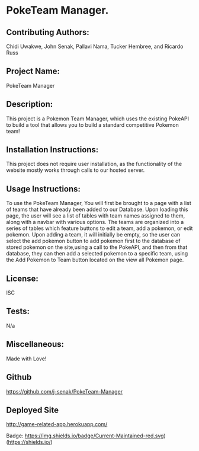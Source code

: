 # PokeTeam Manager. 


 ## Contributing Authors: 
 Chidi Uwakwe, John Senak, Pallavi Nama, Tucker Hembree, and Ricardo Russ 


 ## Project Name:
 PokeTeam Manager

 ## Description:
 This project is a Pokemon Team Manager, which uses the existing PokeAPI to build a tool that allows you to build a standard competitive Pokemon team! 

 ## Installation Instructions:
 This project does not require user installation, as the functionality of the website mostly works through calls to our hosted server.

 ## Usage Instructions:
 To use the PokeTeam Manager, You will first be brought to a page with a list of teams that have already been added to our Database. Upon loading this page, the user will see a list of tables with team names assigned to them, along with a navbar with various options. The teams are organized into a series of tables which feature buttons to edit a team, add a pokemon, or edit pokemon. Upon adding a team, it will initially be empty, so the user can select the add pokemon button to add pokemon first to the database of stored pokemon on the site,using a call to the PokeAPI, and then from that database, they can then add a selected pokemon to a specific team, using the Add Pokemon to Team button located on the view all Pokemon page. 

 ## License:
 ISC 

 ## Tests:
 N/a

 ## Miscellaneous:
 Made with Love!
 
 ## Github
 https://github.com/j-senak/PokeTeam-Manager
 
 ## Deployed Site
 http://game-related-app.herokuapp.com/


 Badge:
 https://img.shields.io/badge/Current-Maintained-red.svg)(https://shields.io/) 

